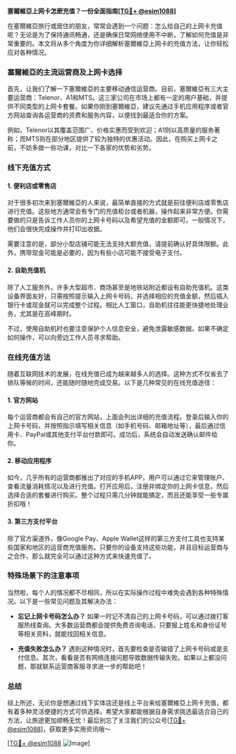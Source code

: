 **塞爾維亞上网卡怎麽充值？一份全面指南[[TG💪+ @esim1088](https://t.me/s/esim1088)]**

在塞爾維亞旅行或居住的朋友，常常会遇到一个问题：怎么给自己的上网卡充值呢？无论是为了保持通讯畅通，还是确保日常网络使用不中断，了解如何充值是非常重要的。本文将从多个角度为你详细解析塞爾維亞上网卡的充值方法，让你轻松应对各种情况。

### 塞爾維亞的主流运营商及上网卡选择

首先，让我们了解一下塞爾維亞的主要移动通信运营商。目前，塞爾維亞有三大主要运营商：Telenor、A1和MTS。这三家公司在市场上都有一定的用户基础，并提供不同类型的上网卡套餐。如果你刚到塞爾維亞，建议先通过手机应用程序或者官方网站查询各运营商的资费和服务内容，以便找到最适合你的方案。

例如，Telenor以其覆盖范围广、价格实惠而受到欢迎；A1则以高质量的服务著称；而MTS则在部分地区提供了较为独特的优惠活动。因此，在购买上网卡之前，不妨多做一些功课，对比一下各家的优势和劣势。

### 线下充值方式

#### 1. 便利店或零售店
对于很多初次来到塞爾維亞的人来说，最简单直接的方式就是前往便利店或零售店进行充值。这些地方通常会有专门的充值柜台或者机器，操作起来非常方便。你需要做的只是告诉工作人员你的上网卡号码以及希望充值的金额即可。一般情况下，他们会很快完成操作并打印出收据。

需要注意的是，部分小型店铺可能无法支持大额充值，请提前确认好具体限额。此外，携带现金可能是必要的，因为有些小店可能不接受电子支付。

#### 2. 自助充值机
除了人工服务外，许多大型超市、商场甚至是地铁站附近都设有自助充值机。这类设备界面友好，只需按照提示输入上网卡号码，并选择相应的充值金额，然后插入银行卡或现金就可以完成整个过程。相比人工窗口，自助机往往能更快捷地处理业务，尤其是在高峰期时。

不过，使用自助机时也要注意保护个人信息安全，避免泄露敏感数据。如果不确定如何操作，可以向旁边工作人员寻求帮助。

### 在线充值方法

随着互联网技术的发展，在线充值已成为越来越多人的选择。这种方式不仅省去了排队等候的时间，还能随时随地完成交易。以下是几种常见的在线充值途径：

#### 1. 官方网站
每个运营商都会有自己的官方网站，上面会列出详细的充值流程。登录后输入你的上网卡号码，并按照指示填写相关信息（如手机号码、邮箱地址等），最后通过信用卡、PayPal或其他支付平台付款即可。成功后，系统会自动发送确认邮件给你。

#### 2. 移动应用程序
如今，几乎所有的运营商都推出了对应的手机APP，用户可以通过它来管理账户、查看流量消耗情况以及进行充值。打开应用后，注册并绑定你的上网卡信息，然后选择合适的套餐进行购买。整个过程只需几分钟就能搞定，而且还能享受一些专属折扣哦！

#### 3. 第三方支付平台
除了官方渠道外，像Google Pay、Apple Wallet这样的第三方支付工具也支持某些国家和地区的运营商充值服务。只要你的设备支持这些功能，并且目标运营商与之合作，那么就完全可以通过这种方式来快速充值了。

### 特殊场景下的注意事项

当然啦，每个人的情况都不尽相同，所以在实际操作过程中难免会遇到各种特殊情况。以下是一些常见问题及其解决办法：

- **忘记上网卡号码怎么办？**
  如果一时记不清自己的上网卡号码，可以通过拨打客服热线查询。大多数运营商都会提供免费咨询电话，只要报上姓名和身份证号等相关资料，就能找回相关信息。

- **充值失败怎么办？**
  遇到这种情况时，首先要检查是否输错了上网卡号码或是支付信息。其次，看看是否有网络连接问题导致数据传输失败。如果以上都没问题，那就联系运营商客服寻求进一步的帮助吧！

### 总结

综上所述，无论你是想通过线下实体店还是线上平台来给塞爾維亞上网卡充值，都有着多种灵活便捷的方式可供选择。希望大家都能根据自身需求挑选最适合自己的方法，让旅途更加顺畅无忧！最后别忘了关注我们的公众号[[TG💪+ @esim1088](https://t.me/s/esim1088)]，获取更多实用资讯哦～

[[TG💪+ @esim1088](https://t.me/s/esim1088) ![Image](https://i.postimg.cc/4NQfJmqS/Snipaste-2025-05-13-00-14-12.png)]